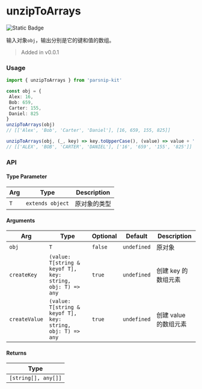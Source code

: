 # unzipToArrays
![Static Badge](https://img.shields.io/badge/Coverage-100.00%-FF8C00)
      
输入对象`obj`，输出分别是它的键和值的数组。

> Added in v0.0.1



### Usage

```ts
import { unzipToArrays } from 'parsnip-kit'

const obj = {
 Alex: 16,
 Bob: 659,
 Carter: 155,
 Daniel: 825
}
unzipToArrays(obj)
// [['Alex', 'Bob', 'Carter', 'Daniel'], [16, 659, 155, 825]]

unzipToArrays(obj, (_, key) => key.toUpperCase(), (value) => value + '')
// [['ALEX', 'BOB', 'CARTER', 'DANIEL'], ['16', '659', '155', '825']]

```


### API

#### Type Parameter

| Arg | Type | Description |
| --- | --- | --- |
| `T` | `extends object` | 原对象的类型  |

#### Arguments

| Arg | Type | Optional | Default | Description |
| --- | --- | --- | --- | --- |
| `obj` | `T` | `false` | `undefined` | 原对象  |
| `createKey` | `(value: T[string & keyof T], key: string, obj: T) => any` | `true` | `undefined` | 创建 key 的数组元素  |
| `createValue` | `(value: T[string & keyof T], key: string, obj: T) => any` | `true` | `undefined` | 创建 value 的数组元素  |

#### Returns

| Type |
| ---  |
| `[string[], any[]]`  |